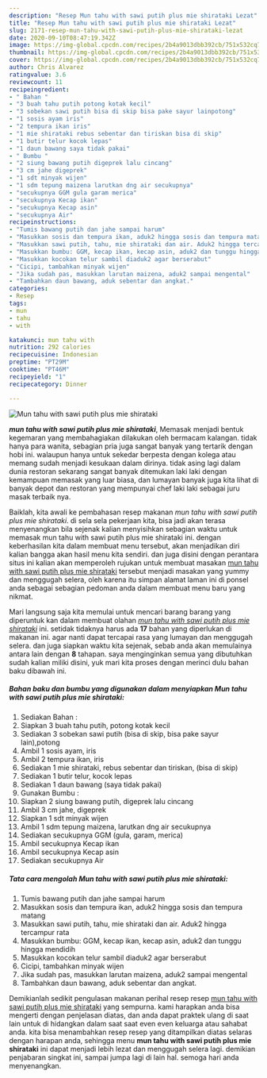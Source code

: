 ```yaml
---
description: "Resep Mun tahu with sawi putih plus mie shirataki Lezat"
title: "Resep Mun tahu with sawi putih plus mie shirataki Lezat"
slug: 2171-resep-mun-tahu-with-sawi-putih-plus-mie-shirataki-lezat
date: 2020-09-10T08:47:19.342Z
image: https://img-global.cpcdn.com/recipes/2b4a9013dbb392cb/751x532cq70/mun-tahu-with-sawi-putih-plus-mie-shirataki-foto-resep-utama.jpg
thumbnail: https://img-global.cpcdn.com/recipes/2b4a9013dbb392cb/751x532cq70/mun-tahu-with-sawi-putih-plus-mie-shirataki-foto-resep-utama.jpg
cover: https://img-global.cpcdn.com/recipes/2b4a9013dbb392cb/751x532cq70/mun-tahu-with-sawi-putih-plus-mie-shirataki-foto-resep-utama.jpg
author: Chris Alvarez
ratingvalue: 3.6
reviewcount: 11
recipeingredient:
- " Bahan "
- "3 buah tahu putih potong kotak kecil"
- "3 sobekan sawi putih bisa di skip bisa pake sayur lainpotong"
- "1 sosis ayam iris"
- "2 tempura ikan iris"
- "1 mie shirataki rebus sebentar dan tiriskan bisa di skip"
- "1 butir telur kocok lepas"
- "1 daun bawang saya tidak pakai"
- " Bumbu "
- "2 siung bawang putih digeprek lalu cincang"
- "3 cm jahe digeprek"
- "1 sdt minyak wijen"
- "1 sdm tepung maizena larutkan dng air secukupnya"
- "secukupnya GGM gula garam merica"
- "secukupnya Kecap ikan"
- "secukupnya Kecap asin"
- "secukupnya Air"
recipeinstructions:
- "Tumis bawang putih dan jahe sampai harum"
- "Masukkan sosis dan tempura ikan, aduk2 hingga sosis dan tempura matang"
- "Masukkan sawi putih, tahu, mie shirataki dan air. Aduk2 hingga tercampur rata"
- "Masukkan bumbu: GGM, kecap ikan, kecap asin, aduk2 dan tunggu hingga mendidih"
- "Masukkan kocokan telur sambil diaduk2 agar berserabut"
- "Cicipi, tambahkan minyak wijen"
- "Jika sudah pas, masukkan larutan maizena, aduk2 sampai mengental"
- "Tambahkan daun bawang, aduk sebentar dan angkat."
categories:
- Resep
tags:
- mun
- tahu
- with

katakunci: mun tahu with 
nutrition: 292 calories
recipecuisine: Indonesian
preptime: "PT29M"
cooktime: "PT46M"
recipeyield: "1"
recipecategory: Dinner

---
```



![Mun tahu with sawi putih plus mie shirataki](https://img-global.cpcdn.com/recipes/2b4a9013dbb392cb/751x532cq70/mun-tahu-with-sawi-putih-plus-mie-shirataki-foto-resep-utama.jpg)

<b><i>mun tahu with sawi putih plus mie shirataki</i></b>, Memasak menjadi bentuk kegemaran yang membahagiakan dilakukan oleh bermacam kalangan. tidak hanya para wanita, sebagian pria juga sangat banyak yang tertarik dengan hobi ini. walaupun hanya untuk sekedar berpesta dengan kolega atau memang sudah menjadi kesukaan dalam dirinya. tidak asing lagi dalam dunia restoran sekarang sangat banyak ditemukan laki laki dengan kemampuan memasak yang luar biasa, dan lumayan banyak juga kita lihat di banyak depot dan restoran yang mempunyai chef laki laki sebagai juru masak terbaik nya.

Baiklah, kita awali ke pembahasan resep makanan <i>mun tahu with sawi putih plus mie shirataki</i>. di sela sela pekerjaan kita, bisa jadi akan terasa menyenangkan bila sejenak kalian menyisihkan sebagian waktu untuk memasak mun tahu with sawi putih plus mie shirataki ini. dengan keberhasilan kita dalam membuat menu tersebut, akan menjadikan diri kalian bangga akan hasil menu kita sendiri. dan juga disini dengan perantara situs ini kalian akan memperoleh rujukan untuk membuat masakan <u>mun tahu with sawi putih plus mie shirataki</u> tersebut menjadi masakan yang yummy dan menggugah selera, oleh karena itu simpan alamat laman ini di ponsel anda sebagai sebagian pedoman anda dalam membuat menu baru yang nikmat.




Mari langsung saja kita memulai untuk mencari barang barang yang diperuntuk kan dalam membuat olahan <u><i>mun tahu with sawi putih plus mie shirataki</i></u> ini. setidak tidaknya harus ada <b>17</b> bahan yang diperlukan di makanan ini. agar nanti dapat tercapai rasa yang lumayan dan menggugah selera. dan juga siapkan waktu kita sejenak, sebab anda akan memulainya antara lain dengan <b>8</b> tahapan. saya menginginkan semua yang dibutuhkan sudah kalian miliki disini, yuk mari kita proses dengan merinci dulu bahan baku dibawah ini.

<!--inarticleads1-->

##### Bahan baku dan bumbu yang digunakan dalam menyiapkan Mun tahu with sawi putih plus mie shirataki:

1. Sediakan  Bahan :
1. Siapkan 3 buah tahu putih, potong kotak kecil
1. Sediakan 3 sobekan sawi putih (bisa di skip, bisa pake sayur lain),potong
1. Ambil 1 sosis ayam, iris
1. Ambil 2 tempura ikan, iris
1. Sediakan 1 mie shirataki, rebus sebentar dan tiriskan, (bisa di skip)
1. Sediakan 1 butir telur, kocok lepas
1. Sediakan 1 daun bawang (saya tidak pakai)
1. Gunakan  Bumbu :
1. Siapkan 2 siung bawang putih, digeprek lalu cincang
1. Ambil 3 cm jahe, digeprek
1. Siapkan 1 sdt minyak wijen
1. Ambil 1 sdm tepung maizena, larutkan dng air secukupnya
1. Sediakan secukupnya GGM (gula, garam, merica)
1. Ambil secukupnya Kecap ikan
1. Ambil secukupnya Kecap asin
1. Sediakan secukupnya Air




<!--inarticleads2-->

##### Tata cara mengolah Mun tahu with sawi putih plus mie shirataki:

1. Tumis bawang putih dan jahe sampai harum
1. Masukkan sosis dan tempura ikan, aduk2 hingga sosis dan tempura matang
1. Masukkan sawi putih, tahu, mie shirataki dan air. Aduk2 hingga tercampur rata
1. Masukkan bumbu: GGM, kecap ikan, kecap asin, aduk2 dan tunggu hingga mendidih
1. Masukkan kocokan telur sambil diaduk2 agar berserabut
1. Cicipi, tambahkan minyak wijen
1. Jika sudah pas, masukkan larutan maizena, aduk2 sampai mengental
1. Tambahkan daun bawang, aduk sebentar dan angkat.




Demikianlah sedikit pengulasan makanan perihal resep resep <u>mun tahu with sawi putih plus mie shirataki</u> yang sempurna. kami harapkan anda bisa mengerti dengan penjelasan diatas, dan anda dapat praktek ulang di saat lain untuk di hidangkan dalam saat saat even even keluarga atau sahabat anda. kita bisa menambahkan resep resep yang ditampilkan diatas selaras dengan harapan anda, sehingga menu <b>mun tahu with sawi putih plus mie shirataki</b> ini dapat menjadi lebih lezat dan menggugah selera lagi. demikian penjabaran singkat ini, sampai jumpa lagi di lain hal. semoga hari anda menyenangkan.
